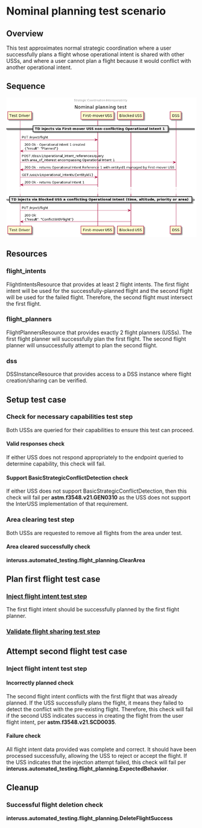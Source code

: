 # Nominal planning test scenario

## Overview

This test approximates normal strategic coordination where a user successfully
plans a flight whose operational intent is shared with other USSs, and where a
user cannot plan a flight because it would conflict with another operational
intent.

## Sequence

![Sequence diagram](sequence.png)

## Resources

### flight_intents

FlightIntentsResource that provides at least 2 flight intents.  The first flight intent will be used for the successfully-planned flight and the second flight will be used for the failed flight.  Therefore, the second flight must intersect the first flight.

### flight_planners

FlightPlannersResource that provides exactly 2 flight planners (USSs).  The first flight planner will successfully plan the first flight.  The second flight planner will unsuccessfully attempt to plan the second flight.

### dss

DSSInstanceResource that provides access to a DSS instance where flight creation/sharing can be verified.

## Setup test case

### Check for necessary capabilities test step

Both USSs are queried for their capabilities to ensure this test can proceed.

#### Valid responses check

If either USS does not respond appropriately to the endpoint queried to determine capability, this check will fail.

#### Support BasicStrategicConflictDetection check

If either USS does not support BasicStrategicConflictDetection, then this check will fail per **astm.f3548.v21.GEN0310** as the USS does not support the InterUSS implementation of that requirement.

### Area clearing test step

Both USSs are requested to remove all flights from the area under test.

#### Area cleared successfully check

**interuss.automated_testing.flight_planning.ClearArea**

## Plan first flight test case

### [Inject flight intent test step](../../../flight_planning/inject_successful_flight_intent.md)

The first flight intent should be successfully planned by the first flight planner.

### [Validate flight sharing test step](../validate_shared_operational_intent.md)

## Attempt second flight test case

### Inject flight intent test step

#### Incorrectly planned check

The second flight intent conflicts with the first flight that was already planned.  If the USS successfully plans the flight, it means they failed to detect the conflict with the pre-existing flight.  Therefore, this check will fail if the second USS indicates success in creating the flight from the user flight intent, per **astm.f3548.v21.SCD0035**.

#### Failure check

All flight intent data provided was complete and correct. It should have been processed successfully, allowing the USS to reject or accept the flight.  If the USS indicates that the injection attempt failed, this check will fail per **interuss.automated_testing.flight_planning.ExpectedBehavior**.

## Cleanup

### Successful flight deletion check

**interuss.automated_testing.flight_planning.DeleteFlightSuccess**
